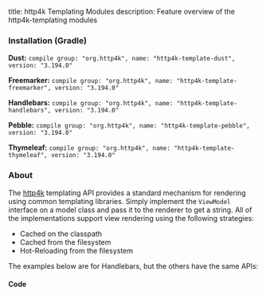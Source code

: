 title: http4k Templating Modules
description: Feature overview of the http4k-templating modules

### Installation (Gradle)
**Dust:** ```compile group: "org.http4k", name: "http4k-template-dust", version: "3.194.0"```

**Freemarker:** ```compile group: "org.http4k", name: "http4k-template-freemarker", version: "3.194.0"```

**Handlebars:** ```compile group: "org.http4k", name: "http4k-template-handlebars", version: "3.194.0"```

**Pebble:** ```compile group: "org.http4k", name: "http4k-template-pebble", version: "3.194.0"```

**Thymeleaf:** ```compile group: "org.http4k", name: "http4k-template-thymeleaf", version: "3.194.0"```

### About
The [http4k] templating API provides a standard mechanism for rendering using common templating libraries. Simply implement the `ViewModel` interface on a model class and pass it to the renderer to get a string. All of the implementations support view rendering using the following strategies:

* Cached on the classpath
* Cached from the filesystem
* Hot-Reloading from the filesystem

The examples below are for Handlebars, but the others have the same APIs:

#### Code  [<img class="octocat"/>](https://github.com/http4k/http4k/blob/master/src/docs/guide/modules/templating/example.kt)

 <script src="https://gist-it.appspot.com/https://github.com/http4k/http4k/blob/master/src/docs/guide/modules/templating/example.kt"></script>

[http4k]: https://http4k.org
